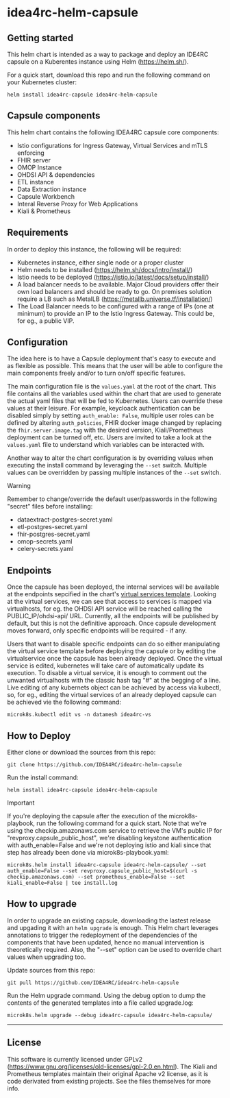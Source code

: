# idea4rc-helm-capsule

## Getting started
This helm chart is intended as a way to package and deploy an IDE4RC capsule on a Kuberentes instance using Helm (https://helm.sh/). 

For a quick start, download this repo and run the following command on your Kubernetes cluster:

```
helm install idea4rc-capsule idea4rc-helm-capsule
```

## Capsule components
This helm chart contains the following IDEA4RC capsule core components:
- Istio configurations for Ingress Gateway, Virtual Services and mTLS enforcing
- FHIR server
- OMOP Instance
- OHDSI API & dependencies
- ETL instance
- Data Extraction instance
- Capsule Workbench
- Interal Reverse Proxy for Web Applications
- Kiali & Prometheus

## Requirements
In order to deploy this instance, the following will be required:

- Kubernetes instance, either single node or a proper cluster
- Helm needs to be installed (https://helm.sh/docs/intro/install/)
- Istio needs to be deployed (https://istio.io/latest/docs/setup/install/)
- A load balancer needs to be available. Major Cloud providers offer their own load balancers and should be ready to go. On premises solution require a LB such as MetalLB (https://metallb.universe.tf/installation/)
- The Load Balancer needs to be configured with a range of IPs (one at minimum) to provide an IP to the Istio Ingress Gateway. This could be, for eg., a public VIP.

## Configuration
The idea here is to have a Capsule deployment that's easy to execute and as flexible as possible. This means that the user will be able to configure the main components freely and/or to turn on/off specific features. 

The main configuration file is the ```values.yaml``` at the root of the chart. This file contains all the variables used within the chart that are used to generate the actual yaml files that will be fed to Kubernetes. Users can override these values at their leisure. For example, keycloack authentication can be disabled simply by setting ```auth_enable: False```, multiple user roles can be defined by altering ```auth_policies```, FHIR docker image changed by replacing the ```fhir.server.image.tag``` with the desired version, Kiali/Prometheus deployment can be turned off, etc. Users are invited to take a look at the ```values.yaml``` file to understand which variables can be interacted with.

Another way to alter the chart configuration is by overriding values when executing the install command by leveraging the ```--set``` switch. Multiple values can be overridden by passing multiple instances of the ```--set``` switch.

> [!WARNING]
> Remember to change/override the default user/passwords in the following "secret" files before installing:
>   - dataextract-postgres-secret.yaml 
>   - etl-postgres-secret.yaml 
>   - fhir-postgres-secret.yaml 
>   - omop-secrets.yaml
>   - celery-secrets.yaml

## Endpoints
Once the capsule has been deployed, the internal services will be available at the endpoints sepcified in the chart's [virtual services template](templates/capsule-vs.yaml). Looking at the virtual services, we can see that access to services is mapped via virtualhosts, for eg. the OHDSI API service will be reached calling the PUBLIC_IP/ohdsi-api/ URL. Currently, all the endpoints will be published by default, but this is not the definitive approach. Once capsule development moves forward, only specific endpoints will be required - if any. 

Users that want to disable specific endpoints can do so either manipulating the virtual service template before deploying the capsule or by editing the virtualservice once the capsule has been already deployed. Once the virtual service is edited, kubernetes will take care of automatically update its execution. To disable a virtual service, it is enough to comment out the unwanted virtualhosts with the classic hash tag "#" at the begging of a line. Live editing of any kubernets object can be achieved by access via kubectl, so, for eg., editing the virtual services of an already deployed capsule can be achieved vie the following command:

```
microk8s.kubectl edit vs -n datamesh idea4rc-vs
```

## How to Deploy

Either clone or download the sources from this repo:
```
git clone https://github.com/IDEA4RC/idea4rc-helm-capsule
```

Run the install command:
```
helm install idea4rc-capsule idea4rc-helm-capsule
```

> [!IMPORTANT]
> If you're deploying the capsule after the execution of the microk8s-playbook, run the following command for a quick start. Note that we're using the checkip.amazonaws.com service to retrieve the VM's public IP for "revproxy.capsule_public_host", we're disabling keystone authentication with auth_enable=False and we're not deploying istio and kiali since that step has already been done via microk8s-playbook.yaml:
> 
> ```
> microk8s.helm install idea4rc-capsule idea4rc-helm-capsule/ --set auth_enable=False --set revproxy.capsule_public_host=$(curl -s checkip.amazonaws.com) --set prometheus_enable=False --set kiali_enable=False | tee install.log
> ```

## How to upgrade
In order to upgrade an existing capsule, downloading the lastest release and upgading it with an ```helm upgrade``` is enough. This Helm chart leverages annotations to trigger the redeployment of the dependencies of the components that have been updated, hence no manual intervention is theoretically required. Also, the "--set" option can be used to override chart values when upgrading too.

Update sources from this repo:
```
git pull https://github.com/IDEA4RC/idea4rc-helm-capsule
```

Run the Helm upgrade command. Using the debug option to dump the contents of the generated templates into a file called upgrade.log:
```
microk8s.helm upgrade --debug idea4rc-capsule idea4rc-helm-capsule/
```

***

## License
This software is currently licensed under GPLv2 (https://www.gnu.org/licenses/old-licenses/gpl-2.0.en.html).
The Kiali and Prometheus templates maintain their original Apache v2 license, as it is code derivated from existing projects. See the files themselves for more info.
